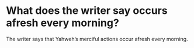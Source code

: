 # What does the writer say occurs afresh every morning?

The writer says that Yahweh’s merciful actions occur afresh every morning.
